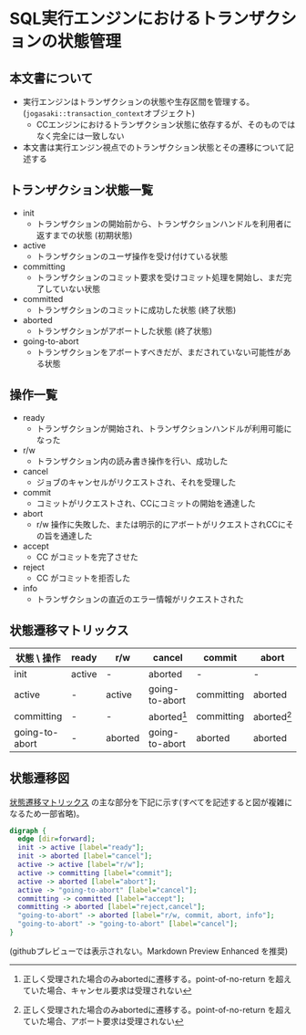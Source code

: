 # SQL実行エンジンにおけるトランザクションの状態管理

## 本文書について

- 実行エンジンはトランザクションの状態や生存区間を管理する。(`jogasaki::transaction_context`オブジェクト) 
  - CCエンジンにおけるトランザクション状態に依存するが、そのものではなく完全には一致しない
- 本文書は実行エンジン視点でのトランザクション状態とその遷移について記述する

## トランザクション状態一覧

* init
  * トランザクションの開始前から、トランザクションハンドルを利用者に返すまでの状態 (初期状態)
* active
  * トランザクションのユーザ操作を受け付けている状態
* committing
  * トランザクションのコミット要求を受けコミット処理を開始し、まだ完了していない状態
* committed
  * トランザクションのコミットに成功した状態 (終了状態)
* aborted
  * トランザクションがアボートした状態 (終了状態)
* going-to-abort
  * トランザクションをアボートすべきだが、まだされていない可能性がある状態

## 操作一覧

* ready
  * トランザクションが開始され、トランザクションハンドルが利用可能になった
* r/w
  * トランザクション内の読み書き操作を行い、成功した
* cancel
  * ジョブのキャンセルがリクエストされ、それを受理した
* commit
  * コミットがリクエストされ、CCにコミットの開始を通達した
* abort
  * r/w 操作に失敗した、または明示的にアボートがリクエストされCCにその旨を通達した
* accept
  * CC がコミットを完了させた
* reject
  * CC がコミットを拒否した
* info
  * トランザクションの直近のエラー情報がリクエストされた

## 状態遷移マトリックス

| 状態 \ 操作 | ready | r/w | cancel | commit | abort | accept | reject | info |
| --- | --- | --- | --- | --- | --- | --- | --- | --- |
| init | active | - | aborted | - | - | - | - | - |
| active | - | active | going-to-abort | committing | aborted | - | - | - |
| committing | - | - | aborted[^1] | committing | aborted[^2] | committed | aborted | - |
| going-to-abort | - | aborted | going-to-abort | aborted | aborted | - | - | aborted |

[^1]: 正しく受理された場合のみabortedに遷移する。point-of-no-return を超えていた場合、キャンセル要求は受理されない
[^2]: 正しく受理された場合のみabortedに遷移する。point-of-no-return を超えていた場合、アボート要求は受理されない

## 状態遷移図

[状態遷移マトリックス](#状態遷移マトリックス) の主な部分を下記に示す(すべてを記述すると図が複雑になるため一部省略)。

```dot
digraph {
  edge [dir=forward];
  init -> active [label="ready"];
  init -> aborted [label="cancel"];
  active -> active [label="r/w"];
  active -> committing [label="commit"];
  active -> aborted [label="abort"];
  active -> "going-to-abort" [label="cancel"];
  committing -> committed [label="accept"];
  committing -> aborted [label="reject,cancel"];
  "going-to-abort" -> aborted [label="r/w, commit, abort, info"];
  "going-to-abort" -> "going-to-abort" [label="cancel"];
}
```

(githubプレビューでは表示されない。Markdown Preview Enhanced を推奨)

